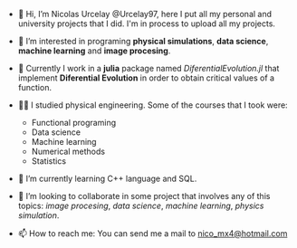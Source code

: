 - 👋 Hi, I’m Nicolas Urcelay @Urcelay97, here I put all my personal and university projects that I did. I'm in process to upload all my projects.

- 👀 I’m interested in programing **physical simulations**, **data science**, **machine learning** and **image procesing**.
- 🏁 Currently I work in a **julia** package named *DiferentialEvolution.jl* that implement **Diferential Evolution** in order to obtain critical values of a function.
- 🧑‍🎓 I studied physical engineering. Some of the courses that I took were:
  - Functional programing 
  - Data science
  - Machine learning
  - Numerical methods
  - Statistics
- 🌱 I’m currently learning C++ language and SQL.
- 💞️ I’m looking to collaborate in some project that involves any of this topics: *image procesing*, *data science*, *machine learning*, *physics simulation*.
- 📫 How to reach me: You can send me a mail to nico_mx4@hotmail.com

<!---
Urcelay97/Urcelay97 is a ✨ special ✨ repository because its `README.md` (this file) appears on your GitHub profile.
You can click the Preview link to take a look at your changes.
--->
